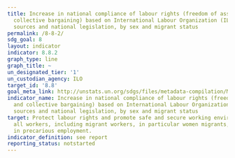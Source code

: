 ```yaml
---
title: Increase in national compliance of labour rights (freedom of association and
  collective bargaining) based on International Labour Organization (ILO) textual
  sources and national legislation, by sex and migrant status
permalink: /8-8-2/
sdg_goal: 8
layout: indicator
indicator: 8.8.2
graph_type: line
graph_title: ~
un_designated_tier: '1'
un_custodian_agency: ILO
target_id: '8.8'
goal_meta_link: http://unstats.un.org/sdgs/files/metadata-compilation/Metadata-Goal-8.pdf
indicator_name: Increase in national compliance of labour rights (freedom of association
  and collective bargaining) based on International Labour Organization (ILO) textual
  sources and national legislation, by sex and migrant status
target: Protect labour rights and promote safe and secure working environments for
  all workers, including migrant workers, in particular women migrants, and those
  in precarious employment.
indicator_definition: see report
reporting_status: notstarted
---
```

